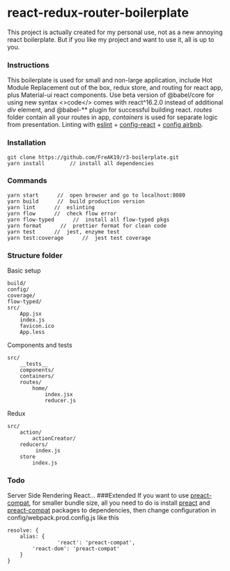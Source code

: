 # react-redux-router-boilerplate
This project is actually created for my personal use,
 not as a new annoying react boilerplate.
But if you like my project and want to use it, all is up to you. 

### Instructions
This boilerplate is used for small and non-large application,
 include Hot Module Replacement out of the box,
redux store, and routing for react app, plus Material-ui react components. Use beta version of @babel/core
for using new syntax <>code</> comes with react^16.2.0
 instead of additional *div* element,
and @babel-** plugin for successful building react.
*routes* folder contain all your routes in app,
*containers* is used for separate logic from presentation.
Linting with
[eslint](https://www.npmjs.com/package/eslint) + 
[config-react](https://www.npmjs.com/package/eslint-config-react) + 
[config airbnb](https://www.npmjs.com/package/eslint-config-airbnb).
### Installation
```
git clone https://github.com/FreAK19/r3-boilerplate.git
yarn install        // install all dependencies
```
### Commands
```
yarn start      //  open browser and go to localhost:8080
yarn build      //  build production version
yarn lint      //  eslinting
yarn flow      //  check flow error
yarn flow-typed      //  install all flow-typed pkgs
yarn format      //  prettier format for clean code
yarn test      //  jest, enzyme test
yarn test:coverage      //  jest test coverage
```
### Structure folder
Basic setup
```
build/
config/
coverage/
flow-typed/
src/
    App.jsx
    index.js
    favicon.ico
    App.less 
```
Components and tests
```
src/
    __tests__
    components/
    containers/
    routes/
        home/
            index.jsx
            reducer.js  
```
Redux
```
src/
    action/
        actionCreator/
    reducers/
         index.js    
    store
        index.js    
```
### Todo
Server Side Rendering React...
###Extended
If you want to use [preact-compat](https://www.npmjs.com/package/preact-compat), for smaller bundle size, all you need to do
is install [preact](https://www.npmjs.com/package/preact) and [preact-compat](https://www.npmjs.com/package/preact-compat) 
packages to dependencies, then change configuration
in config/webpack.prod.config.js like this
```
resolve: {
    alias: {
    		    'react': 'preact-compat',
        'react-dom': 'preact-compat'
    }
}
```

